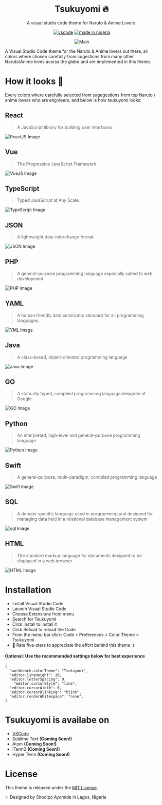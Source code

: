 <div align="center">

# Tsukuyomi 🔥 
A visual studio code theme for Naruto & Anime Lovers.

[![vscode](https://img.shields.io/badge/vscode-v1.0+-373277.svg?style=for-the-badge)](https://marketplace.visualstudio.com/items?itemName=developerayo.Tsukuyomi) [![made in nigeria](https://img.shields.io/badge/made%20in-nigeria-008751.svg?style=for-the-badge)](https://github.com/acekyd/made-in-nigeria)

![Main](https://res.cloudinary.com/developerayo/image/upload/e_shadow:40/v1605105085/Main1.png)


</div>

A Visual Studio Code theme for the Naruto & Anime lovers out there, all colors where chosen carefully from sugestions from many other Naruto/Anime loves acorss the globe and are implemented in this theme.

# How it looks 🔧 

Every colors where carefully selected from sugegestions from top Naruto / anime lovers who are engineers, and below is how tsukuyomi looks:

## React
> A JavaScript library for building user interfaces

![ReactJS Image](https://res.cloudinary.com/developerayo/image/upload/v1605105076/js.png)

## Vue
> The Progressive JavaScript Framework 

![VueJS Image](https://res.cloudinary.com/developerayo/image/upload/v1605105045/vue.png)

## TypeScript
> Typed JavaScript at Any Scale.

![TypeScript Image](https://res.cloudinary.com/developerayo/image/upload/v1605105055/tsx.png)

## JSON
> A lightweight data-interchange format

![JSON Image](https://res.cloudinary.com/developerayo/image/upload/v1605105107/json.png)

## PHP
> A general-purpose programming language especially suited to web development

![PHP Image](https://res.cloudinary.com/developerayo/image/upload/v1605105074/php.png)

## YAML
> A human friendly data serializatio standard for all programming languages.

![YML Image](https://res.cloudinary.com/developerayo/image/upload/v1605105044/yml.png)

## Java
> A class-based, object-oriented programming language

![Java Image](https://res.cloudinary.com/developerayo/image/upload/v1605105074/java.png)

## GO
> A statically typed, compiled programming language designed at Google

![GO Image](https://res.cloudinary.com/developerayo/image/upload/v1605105112/go.png)


## Python
> An interpreted, high-level and general-purpose programming language

![Python Image](https://res.cloudinary.com/developerayo/image/upload/v1605105054/py.png)

## Swift
> A general-purpose, multi-paradigm, compiled programming language

![Swift Image](https://res.cloudinary.com/developerayo/image/upload/v1605105051/swift.png)

## SQL
> A domain-specific language used in programming and designed for managing data held in a relational database management system

![sql Image](https://res.cloudinary.com/developerayo/image/upload/v1605105069/sql.png)

## HTML
> The standard markup language for documents designed to be displayed in a web browser

![HTML Image](https://res.cloudinary.com/developerayo/image/upload/v1605105091/html.png)


# Installation
- Install Visual Studio Code
- Launch Visual Studio Code
- Choose Extensions from menu
- Search for Tsukuyomi
- Click Install to install it
- Click Reload to reload the Code
- From the menu bar click: Code > Preferences > Color Theme > Tsukuyomi
- 🌟 Rate five-stars to appreciate the effort behind this theme :)

#### Optional: Use the recommended settings below for best experience
```
{
  "workbench.colorTheme": "Tsukuyomi",
  "editor.lineHeight": 28,
  "editor.letterSpacing": 0,
    "editor.cursorStyle": "line",
  "editor.cursorWidth": 0,
  "editor.cursorBlinking": "blink",
  "editor.renderWhitespace": "none",
}
```

# Tsukuyomi is availabe on
- [VSCode](https://marketplace.visualstudio.com/items?itemName=developerayo.Tsukuyomi) 
- Sublime Text **(Coming Soon!)**
- Atom **(Coming Soon!)**
- iTerm2 **(Coming Soon!)**
- Hyper Term **(Coming Soon!)**

# License

This theme is released under the [MIT License](/license).

✨ Designed by Shodipo Ayomide in Lagos, Nigeria